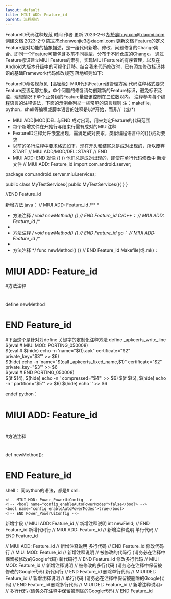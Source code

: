 ```yaml
---
layout: default
title: MIUI ADD: Feature_id
parent: 流程规范
---
```




FeatureID代码注释规范
时间
作者
更新
2023-2-6
胡於鑫huyuxin@xiaomi.com
创建文档
2023-2-9
陈文杰chenwenjie3@xiaomi.com
更新文档
Feature的定义
Feature是对功能的抽象描述，是一组代码新增、修改、问题修复的Change集合。即同一个Feature可能包含多笔不同类型，分布于不同仓库的Change。
通过Feature标识建立MIUI Feature的索引，实现MIUI Feature的有序管理，以及在 Android大版本升级中的可视化迁移。结合我米代码修改时，已有添加修改标识共识的基础Framework代码修改规范 落地细则如下:

FeatureID命名规范见【高密级】MIUI代码Feature级管理方案
代码注释格式要求
Feature应该足够抽象，单个问题的修复请勿创建新的Feature标识，避免标识泛滥，理想情况下单个业务组的Feature量应该控制在三位数以内。
注释参考每个编程语言的注释语法，下面的示例会列举一些常见的语言规则
注：makefile，python，shell等编程或脚本语言的注释是以#开始，而非//（或/*）

- MIUI ADD|MOD|DEL  <FEATUREID>与END <FEATUREID>成对出现，用来划定Feature的代码范围
- 每个新增文件在开始行与结束行需有成对的MIUI注释
- FeatureID注释允许嵌套出现，需满足成对要求，类似编程语言中的(){}成对要求
- 以前的多行注释中要求格式如下，现在开头和结尾总是成对出现的，所以废弃START
  // MIUI ADD/MOD/DEL: START
  // END
-  MIUI ADD: END 就像 {} () 他们总是成对出现的，即使在单行代码修改中
   新增文件
   // MIUI ADD: Feature_id
   import com.android.server;

package com.android.server.miui.services;

public class MyTestServices{
public MyTestServices(){
}
}


//END Feature_id

新增方法
java：
// MIUI ADD: Feature_id
/**
*
* 方法注释<optional>
  */
  void newMethod() {}
  // END Feature_id
  C/C++：
  // MIUI ADD: Feature_id
  /**
*
* 方法注释<optional>
  */
  void newMethod() {}
  // END Feature_id
  go：
  // MIUI ADD: Feature_id
  /**
*
* 方法注释<optional>
  */
  func newMethod() {}
  // END Feature_id
  Makefile(或.mk)：
# MIUI ADD: Feature_id
#方法注释<optional>
#
define newMethod
# END Feature_id

#下面这个是针对对define 关键字的定制化注释方法
define _apkcerts_write_line
$(eval # MIUI MOD: PORTING_050008) \
$(eval # $(hide) echo -n 'name="$(1).apk" certificate="$2" private_key="$3"' >> $6) \
$(hide) echo -n 'name="$(call _apkcerts_fixed_name,$1)" certificate="$2" private_key="$3"' >> $6 \
$(eval # END PORTING_050008) \
$(if $(4), $(hide) echo -n ' compressed="$4"' >> $6)
$(if $(5), $(hide) echo -n ' partition="$5"' >> $6)
$(hide) echo '' >> $6

endef
python：
# MIUI ADD: Feature_id
#
#方法注释<optional>
#
def newMethod():
# END Feature_id
shell：
同python的语法，都是#
xml:
 <!-- MIUI MOD|ADD|DEL: FeatureID -->  <!-- END FeatureID -->
    <!-- MIUI MOD: Power_PowerUiConfig -->
    <!-- <bool name="config_enableAutoPowerModes">false</bool> -->
    <bool name="config_enableAutoPowerModes">true</bool>
    <!-- END Power_PowerUiConfig -->

新增字段
// MIUI ADD: Feature_id
// 新增注释说明<optional>
int newField;
// END Feature_id
新增代码行
// MIUI ADD: Feature_id
// 新增注释说明<optional>
单行代码
// END Feature_id

// MIUI ADD: Feature_id
// 新增注释说明<optional>
多行代码
// END Feature_id
修改代码行
// MIUI MOD: Feature_id
// 新增注释说明<optional>
// 被修改的代码行 (请务必在注释中保留被修改的Google代码)
新代码行
// END Feature_id
修改多行代码
// MIUI MOD: Feature_id
// 新增注释说明<optional>
// 被修改的多行代码 (请务必在注释中保留被修改的Google代码)
新代码行
// END Feature_id
删除单行代码
// MIUI DEL: Feature_id
// 新增注释说明<optional>
// 单行代码 (请务必在注释中保留被删除的Google代码)
// END Feature_id
删除多行代码
// MIUI DEL: Feature_id
// 新增注释说明<optional>>
// 多行代码  (请务必在注释中保留被删除的Google代码)
// END Feature_id